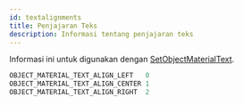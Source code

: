 ```yaml
---
id: textalignments
title: Penjajaran Teks
description: Informasi tentang penjajaran teks
---
```


Informasi ini untuk digunakan dengan [SetObjectMaterialText](../functions/SetObjectMaterialText).

```c
OBJECT_MATERIAL_TEXT_ALIGN_LEFT   0
OBJECT_MATERIAL_TEXT_ALIGN_CENTER 1
OBJECT_MATERIAL_TEXT_ALIGN_RIGHT  2
```
